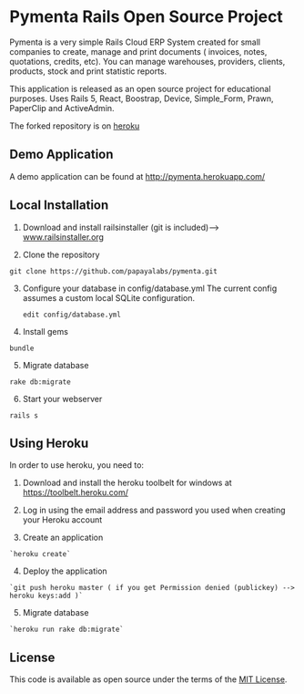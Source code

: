 Pymenta Rails Open Source Project
===========================================================

Pymenta is a very simple Rails Cloud ERP System created for small companies to create, manage and print documents ( invoices, notes, quotations, credits, etc). 
You can manage warehouses, providers, clients, products, stock and print statistic reports. 

This application is released as an open source project for educational purposes. Uses Rails 5, React, Boostrap, Device, Simple_Form, Prawn, PaperClip and ActiveAdmin.

The forked repository is on [heroku]( https://git.heroku.com/damp-meadow-76948.git)

Demo Application
----------------

A demo application can be found at http://pymenta.herokuapp.com/

Local Installation
------------------

1. Download and install railsinstaller (git is included)--> www.railsinstaller.org

2. Clone the repository

  `git clone https://github.com/papayalabs/pymenta.git`

3. Configure your database in config/database.yml The current config assumes a custom local SQLite configuration.

   `edit config/database.yml`

4. Install gems

  `bundle`

5. Migrate database

  `rake db:migrate`

6. Start your webserver

  `rails s`

Using Heroku
------------------

In order to use heroku, you need to:

  1. Download and install the heroku toolbelt for windows at https://toolbelt.heroku.com/

  2. Log in using the email address and password you used when creating your Heroku account

  3. Create an application

	`heroku create`

  4. Deploy the application
 	
	`git push heroku master ( if you get Permission denied (publickey) --> heroku keys:add )`

  5. Migrate database

	`heroku run rake db:migrate`
	
## License

This code is available as open source under the terms of the [MIT License](http://opensource.org/licenses/MIT).	



